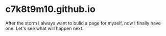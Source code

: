 # c7k8t9m10.github.io
After the storm
I always want to bulid a page for myself, now I finally have one.
Let's see what will happen next.
